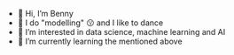 - 👋 Hi, I’m Benny
- 🕺 I do "modelling" 😗 and I like to dance 
- 👀 I’m interested in data science, machine learning and AI
- 🌱 I’m currently learning the mentioned above


<!---
bennymiddel/bennymiddel is a ✨ special ✨ repository because its `README.md` (this file) appears on your GitHub profile.
You can click the Preview link to take a look at your changes.
--->
